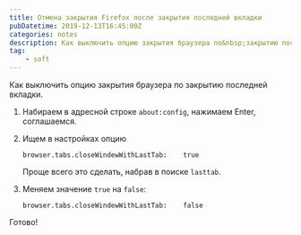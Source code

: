 ```yaml
---
title: Отмена закрытия Firefox после закрытия последней вкладки
pubDatetime: 2019-12-13T16:45:00Z
categories: notes
description: Как выключить опцию закрытия браузера по&nbsp;закрытию последней вкладки.
tag:
    - soft
---
```


Как выключить опцию закрытия браузера по&nbsp;закрытию последней вкладки.
<!--more-->

1. Набираем в&nbsp;адресной строке `about:config`, нажимаем Enter, соглашаемся.

2. Ищем в&nbsp;настройках опцию

    ``` configfile
    browser.tabs.closeWindewWithLastTab:    true
    ```
    Проще всего это сделать, набрав в&nbsp;поиске `lasttab`.

3. Меняем значение `true` на `false`:

    ``` configfile
    browser.tabs.closeWindewWithLastTab:    false
    ```

Готово!
